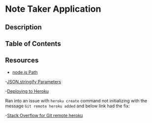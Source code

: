 # Note Taker Application

## Description

## Table of Contents

## 

##

##

## Resources

- [node.js Path](https://nodejs.dev/learn/the-nodejs-path-module#pathjoin)

-[JSON.stringify Parameters](https://developer.mozilla.org/en-US/docs/Web/JavaScript/Reference/Global_Objects/JSON/stringify)

-[Deploying to Heroku](https://devcenter.heroku.com/articles/getting-started-with-nodejs?singlepage=true#set-up)

Ran into an issue with `heroku create` command not initializing with the message `Git remote heroku added` and below link had the fix:

-[Stack Overflow for Git remote heroku](https://stackoverflow.com/questions/30255058/heroku-deployment-git-remote-not-added)
